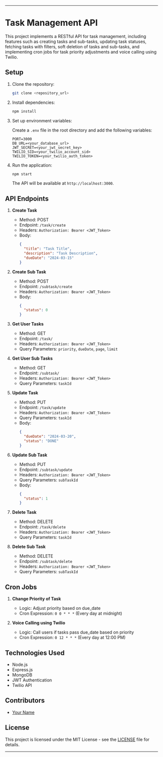 ---

# Task Management API

This project implements a RESTful API for task management, including features such as creating tasks and sub-tasks, updating task statuses, fetching tasks with filters, soft deletion of tasks and sub-tasks, and implementing cron jobs for task priority adjustments and voice calling using Twilio.

## Setup

1. Clone the repository:

    ```bash
    git clone <repository_url>
    ```

2. Install dependencies:

    ```bash
    npm install
    ```

3. Set up environment variables:

    Create a `.env` file in the root directory and add the following variables:

    ```
    PORT=3000
    DB_URL=<your_database_url>
    JWT_SECRET=<your_jwt_secret_key>
    TWILIO_SID=<your_twilio_account_sid>
    TWILIO_TOKEN=<your_twilio_auth_token>
    ```

4. Run the application:

    ```bash
    npm start
    ```

    The API will be available at `http://localhost:3000`.

## API Endpoints

1. **Create Task**
   - Method: POST
   - Endpoint: `/task/create`
   - Headers: `Authorization: Bearer <JWT_Token>`
   - Body:
     ```json
     {
       "title": "Task Title",
       "description": "Task Description",
       "dueDate": "2024-03-15"
     }
     ```

2. **Create Sub Task**
   - Method: POST
   - Endpoint: `/subtask/create`
   - Headers: `Authorization: Bearer <JWT_Token>`
   - Body:
     ```json
     {
       "status": 0
     }
     ```

3. **Get User Tasks**
   - Method: GET
   - Endpoint: `/task/`
   - Headers: `Authorization: Bearer <JWT_Token>`
   - Query Parameters: `priority`, `dueDate`, `page`, `limit`

4. **Get User Sub Tasks**
   - Method: GET
   - Endpoint: `/subtask/`
   - Headers: `Authorization: Bearer <JWT_Token>`
   - Query Parameters: `taskId`

5. **Update Task**
   - Method: PUT
   - Endpoint: `/task/update`
   - Headers: `Authorization: Bearer <JWT_Token>`
   - Query Parameters: `taskId`
   - Body:
     ```json
     {
       "dueDate": "2024-03-20",
       "status": "DONE"
     }
     ```

6. **Update Sub Task**
   - Method: PUT
   - Endpoint: `/subtask/update`
   - Headers: `Authorization: Bearer <JWT_Token>`
   - Query Parameters: `subTaskId`
   - Body:
     ```json
     {
       "status": 1
     }
     ```

7. **Delete Task**
   - Method: DELETE
   - Endpoint: `/task/delete`
   - Headers: `Authorization: Bearer <JWT_Token>`
   - Query Parameters: `taskId`

8. **Delete Sub Task**
   - Method: DELETE
   - Endpoint: `/subtask/delete`
   - Headers: `Authorization: Bearer <JWT_Token>`
   - Query Parameters: `subTaskId`

## Cron Jobs

1. **Change Priority of Task**
   - Logic: Adjust priority based on due_date
   - Cron Expression: `0 0 * * *` (Every day at midnight)

2. **Voice Calling using Twilio**
   - Logic: Call users if tasks pass due_date based on priority
   - Cron Expression: `0 12 * * *` (Every day at 12:00 PM)

## Technologies Used

- Node.js
- Express.js
- MongoDB
- JWT Authentication
- Twilio API

## Contributors

- [Your Name](https://github.com/your_username)

## License

This project is licensed under the MIT License - see the [LICENSE](LICENSE) file for details.

---